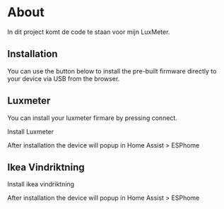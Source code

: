 # About

In dit project komt de code te staan voor mijn LuxMeter.

## Installation

You can use the button below to install the pre-built firmware directly to your device via USB from the browser.

## Luxmeter

You can install your luxmeter firmare by pressing connect.

<esp-web-install-button manifest="./luxmeter/manifest.json"> Install Luxmeter</esp-web-install-button>

After installation the device will popup in Home Assist > ESPhome

## Ikea Vindriktning

<esp-web-install-button manifest="./vindriktning/manifest.json"> Install ikea vindriktning</esp-web-install-button>

After installation the device will popup in Home Assist > ESPhome

<script type="module" src="https://unpkg.com/esp-web-tools@9/dist/web/install-button.js?module"></script>
